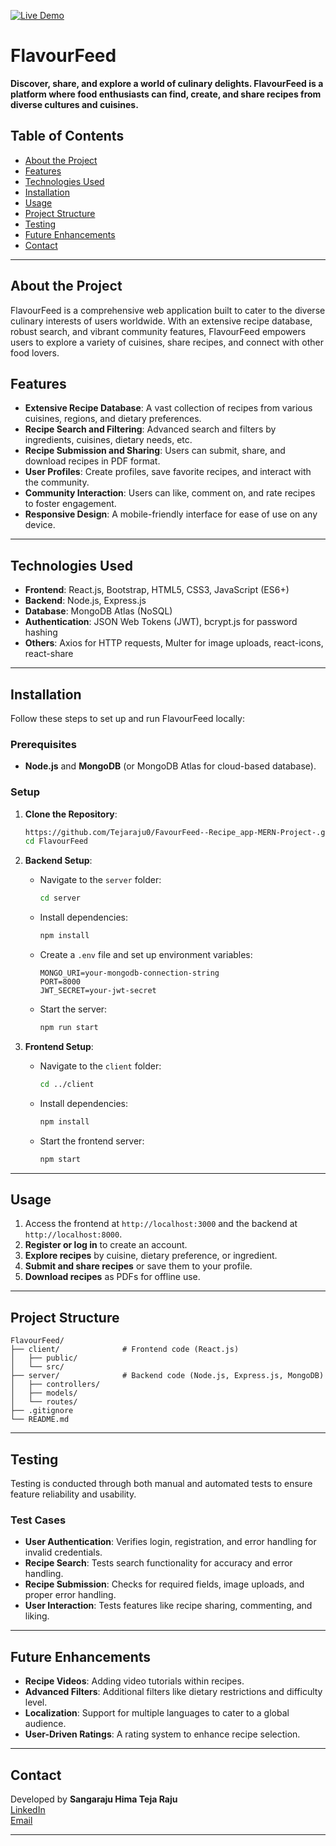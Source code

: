 [![Live Demo](https://img.shields.io/badge/Live-Demo-brightgreen?style=for-the-badge)](https://github.com/Tejaraju0/FlavourFeed-Recipe-MERN-App)  
# FlavourFeed

**Discover, share, and explore a world of culinary delights. FlavourFeed is a platform where food enthusiasts can find, create, and share recipes from diverse cultures and cuisines.**

## Table of Contents

- [About the Project](#about-the-project)
- [Features](#features)
- [Technologies Used](#technologies-used)
- [Installation](#installation)
- [Usage](#usage)
- [Project Structure](#project-structure)
- [Testing](#testing)
- [Future Enhancements](#future-enhancements)
- [Contact](#contact)

---

## About the Project

FlavourFeed is a comprehensive web application built to cater to the diverse culinary interests of users worldwide. With an extensive recipe database, robust search, and vibrant community features, FlavourFeed empowers users to explore a variety of cuisines, share recipes, and connect with other food lovers.

## Features

- **Extensive Recipe Database**: A vast collection of recipes from various cuisines, regions, and dietary preferences.
- **Recipe Search and Filtering**: Advanced search and filters by ingredients, cuisines, dietary needs, etc.
- **Recipe Submission and Sharing**: Users can submit, share, and download recipes in PDF format.
- **User Profiles**: Create profiles, save favorite recipes, and interact with the community.
- **Community Interaction**: Users can like, comment on, and rate recipes to foster engagement.
- **Responsive Design**: A mobile-friendly interface for ease of use on any device.

---

## Technologies Used

- **Frontend**: React.js, Bootstrap, HTML5, CSS3, JavaScript (ES6+)
- **Backend**: Node.js, Express.js
- **Database**: MongoDB Atlas (NoSQL)
- **Authentication**: JSON Web Tokens (JWT), bcrypt.js for password hashing
- **Others**: Axios for HTTP requests, Multer for image uploads, react-icons, react-share

---

## Installation

Follow these steps to set up and run FlavourFeed locally:

### Prerequisites

- **Node.js** and **MongoDB** (or MongoDB Atlas for cloud-based database).

### Setup

1. **Clone the Repository**:

   ```bash
   https://github.com/Tejaraju0/FavourFeed--Recipe_app-MERN-Project-.git
   cd FlavourFeed
   ```

2. **Backend Setup**:
   - Navigate to the `server` folder:

     ```bash
     cd server
     ```

   - Install dependencies:

     ```bash
     npm install
     ```

   - Create a `.env` file and set up environment variables:

     ```plaintext
     MONGO_URI=your-mongodb-connection-string
     PORT=8000
     JWT_SECRET=your-jwt-secret
     ```

   - Start the server:

     ```bash
     npm run start
     ```

3. **Frontend Setup**:
   - Navigate to the `client` folder:

     ```bash
     cd ../client
     ```

   - Install dependencies:

     ```bash
     npm install
     ```

   - Start the frontend server:

     ```bash
     npm start
     ```

---

## Usage

1. Access the frontend at `http://localhost:3000` and the backend at `http://localhost:8000`.
2. **Register or log in** to create an account.
3. **Explore recipes** by cuisine, dietary preference, or ingredient.
4. **Submit and share recipes** or save them to your profile.
5. **Download recipes** as PDFs for offline use.

---

## Project Structure

```plaintext
FlavourFeed/
├── client/              # Frontend code (React.js)
│   ├── public/
│   └── src/
├── server/              # Backend code (Node.js, Express.js, MongoDB)
│   ├── controllers/
│   ├── models/
│   └── routes/
├── .gitignore
└── README.md
```

---

## Testing

Testing is conducted through both manual and automated tests to ensure feature reliability and usability.

### Test Cases

- **User Authentication**: Verifies login, registration, and error handling for invalid credentials.
- **Recipe Search**: Tests search functionality for accuracy and error handling.
- **Recipe Submission**: Checks for required fields, image uploads, and proper error handling.
- **User Interaction**: Tests features like recipe sharing, commenting, and liking.

---

## Future Enhancements

- **Recipe Videos**: Adding video tutorials within recipes.
- **Advanced Filters**: Additional filters like dietary restrictions and difficulty level.
- **Localization**: Support for multiple languages to cater to a global audience.
- **User-Driven Ratings**: A rating system to enhance recipe selection.

---

## Contact

Developed by **Sangaraju Hima Teja Raju**  
[LinkedIn](https://linkedin.com/in/teja-raju)  
[Email](mailto:sangarajutejaraju@gmail.com)

---
